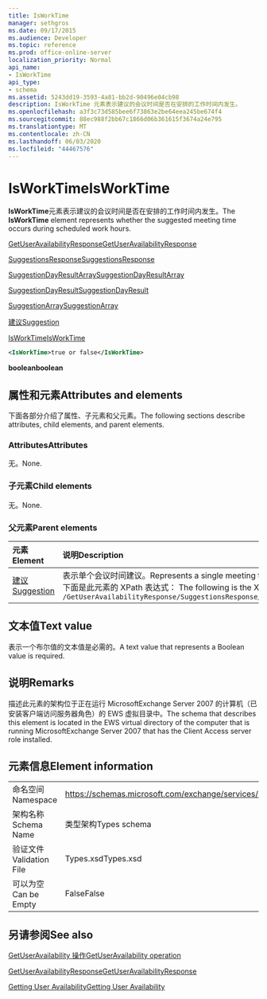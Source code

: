 ```yaml
---
title: IsWorkTime
manager: sethgros
ms.date: 09/17/2015
ms.audience: Developer
ms.topic: reference
ms.prod: office-online-server
localization_priority: Normal
api_name:
- IsWorkTime
api_type:
- schema
ms.assetid: 5243dd19-3593-4a81-bb2d-90496e04cb98
description: IsWorkTime 元素表示建议的会议时间是否在安排的工作时间内发生。
ms.openlocfilehash: a3f3c73d585bee6f73863e2be64eea245be674f4
ms.sourcegitcommit: 88ec988f2bb67c1866d06b361615f3674a24e795
ms.translationtype: MT
ms.contentlocale: zh-CN
ms.lasthandoff: 06/03/2020
ms.locfileid: "44467576"
---
```

# <a name="isworktime"></a><span data-ttu-id="1b071-103">IsWorkTime</span><span class="sxs-lookup"><span data-stu-id="1b071-103">IsWorkTime</span></span>

<span data-ttu-id="1b071-104">**IsWorkTime**元素表示建议的会议时间是否在安排的工作时间内发生。</span><span class="sxs-lookup"><span data-stu-id="1b071-104">The **IsWorkTime** element represents whether the suggested meeting time occurs during scheduled work hours.</span></span> 
  
[<span data-ttu-id="1b071-105">GetUserAvailabilityResponse</span><span class="sxs-lookup"><span data-stu-id="1b071-105">GetUserAvailabilityResponse</span></span>](getuseravailabilityresponse.md)
  
[<span data-ttu-id="1b071-106">SuggestionsResponse</span><span class="sxs-lookup"><span data-stu-id="1b071-106">SuggestionsResponse</span></span>](suggestionsresponse.md)
  
[<span data-ttu-id="1b071-107">SuggestionDayResultArray</span><span class="sxs-lookup"><span data-stu-id="1b071-107">SuggestionDayResultArray</span></span>](suggestiondayresultarray.md)
  
[<span data-ttu-id="1b071-108">SuggestionDayResult</span><span class="sxs-lookup"><span data-stu-id="1b071-108">SuggestionDayResult</span></span>](suggestiondayresult.md)
  
[<span data-ttu-id="1b071-109">SuggestionArray</span><span class="sxs-lookup"><span data-stu-id="1b071-109">SuggestionArray</span></span>](suggestionarray.md)
  
[<span data-ttu-id="1b071-110">建议</span><span class="sxs-lookup"><span data-stu-id="1b071-110">Suggestion</span></span>](suggestion.md)
  
[<span data-ttu-id="1b071-111">IsWorkTime</span><span class="sxs-lookup"><span data-stu-id="1b071-111">IsWorkTime</span></span>](isworktime.md)
  
```xml
<IsWorkTime>true or false</IsWorkTime>
```

 <span data-ttu-id="1b071-112">**boolean**</span><span class="sxs-lookup"><span data-stu-id="1b071-112">**boolean**</span></span>
## <a name="attributes-and-elements"></a><span data-ttu-id="1b071-113">属性和元素</span><span class="sxs-lookup"><span data-stu-id="1b071-113">Attributes and elements</span></span>

<span data-ttu-id="1b071-114">下面各部分介绍了属性、子元素和父元素。</span><span class="sxs-lookup"><span data-stu-id="1b071-114">The following sections describe attributes, child elements, and parent elements.</span></span>
  
### <a name="attributes"></a><span data-ttu-id="1b071-115">Attributes</span><span class="sxs-lookup"><span data-stu-id="1b071-115">Attributes</span></span>

<span data-ttu-id="1b071-116">无。</span><span class="sxs-lookup"><span data-stu-id="1b071-116">None.</span></span>
  
### <a name="child-elements"></a><span data-ttu-id="1b071-117">子元素</span><span class="sxs-lookup"><span data-stu-id="1b071-117">Child elements</span></span>

<span data-ttu-id="1b071-118">无。</span><span class="sxs-lookup"><span data-stu-id="1b071-118">None.</span></span>
  
### <a name="parent-elements"></a><span data-ttu-id="1b071-119">父元素</span><span class="sxs-lookup"><span data-stu-id="1b071-119">Parent elements</span></span>

|<span data-ttu-id="1b071-120">**元素**</span><span class="sxs-lookup"><span data-stu-id="1b071-120">**Element**</span></span>|<span data-ttu-id="1b071-121">**说明**</span><span class="sxs-lookup"><span data-stu-id="1b071-121">**Description**</span></span>|
|:-----|:-----|
|[<span data-ttu-id="1b071-122">建议</span><span class="sxs-lookup"><span data-stu-id="1b071-122">Suggestion</span></span>](suggestion.md) <br/> |<span data-ttu-id="1b071-123">表示单个会议时间建议。</span><span class="sxs-lookup"><span data-stu-id="1b071-123">Represents a single meeting time suggestion.</span></span>  <br/> <span data-ttu-id="1b071-124">下面是此元素的 XPath 表达式： </span><span class="sxs-lookup"><span data-stu-id="1b071-124">The following is the XPath expression to this element:</span></span>  <br/>  `/GetUserAvailabilityResponse/SuggestionsResponse/SuggestionDayResultArray/SuggestionDayResult[i]/SuggestionArray/Suggestion[i]` <br/> |
   
## <a name="text-value"></a><span data-ttu-id="1b071-125">文本值</span><span class="sxs-lookup"><span data-stu-id="1b071-125">Text value</span></span>

<span data-ttu-id="1b071-126">表示一个布尔值的文本值是必需的。</span><span class="sxs-lookup"><span data-stu-id="1b071-126">A text value that represents a Boolean value is required.</span></span>
  
## <a name="remarks"></a><span data-ttu-id="1b071-127">说明</span><span class="sxs-lookup"><span data-stu-id="1b071-127">Remarks</span></span>

<span data-ttu-id="1b071-128">描述此元素的架构位于正在运行 MicrosoftExchange Server 2007 的计算机（已安装客户端访问服务器角色）的 EWS 虚拟目录中。</span><span class="sxs-lookup"><span data-stu-id="1b071-128">The schema that describes this element is located in the EWS virtual directory of the computer that is running MicrosoftExchange Server 2007 that has the Client Access server role installed.</span></span>
  
## <a name="element-information"></a><span data-ttu-id="1b071-129">元素信息</span><span class="sxs-lookup"><span data-stu-id="1b071-129">Element information</span></span>

|||
|:-----|:-----|
|<span data-ttu-id="1b071-130">命名空间</span><span class="sxs-lookup"><span data-stu-id="1b071-130">Namespace</span></span>  <br/> |https://schemas.microsoft.com/exchange/services/2006/types  <br/> |
|<span data-ttu-id="1b071-131">架构名称</span><span class="sxs-lookup"><span data-stu-id="1b071-131">Schema Name</span></span>  <br/> |<span data-ttu-id="1b071-132">类型架构</span><span class="sxs-lookup"><span data-stu-id="1b071-132">Types schema</span></span>  <br/> |
|<span data-ttu-id="1b071-133">验证文件</span><span class="sxs-lookup"><span data-stu-id="1b071-133">Validation File</span></span>  <br/> |<span data-ttu-id="1b071-134">Types.xsd</span><span class="sxs-lookup"><span data-stu-id="1b071-134">Types.xsd</span></span>  <br/> |
|<span data-ttu-id="1b071-135">可以为空</span><span class="sxs-lookup"><span data-stu-id="1b071-135">Can be Empty</span></span>  <br/> |<span data-ttu-id="1b071-136">False</span><span class="sxs-lookup"><span data-stu-id="1b071-136">False</span></span>  <br/> |
   
## <a name="see-also"></a><span data-ttu-id="1b071-137">另请参阅</span><span class="sxs-lookup"><span data-stu-id="1b071-137">See also</span></span>



[<span data-ttu-id="1b071-138">GetUserAvailability 操作</span><span class="sxs-lookup"><span data-stu-id="1b071-138">GetUserAvailability operation</span></span>](getuseravailability-operation.md)
  
[<span data-ttu-id="1b071-139">GetUserAvailabilityResponse</span><span class="sxs-lookup"><span data-stu-id="1b071-139">GetUserAvailabilityResponse</span></span>](getuseravailabilityresponse.md)


[<span data-ttu-id="1b071-140">Getting User Availability</span><span class="sxs-lookup"><span data-stu-id="1b071-140">Getting User Availability</span></span>](https://msdn.microsoft.com/library/d4133fcb-9b0f-4e6b-aadf-a389da83516a%28Office.15%29.aspx)

